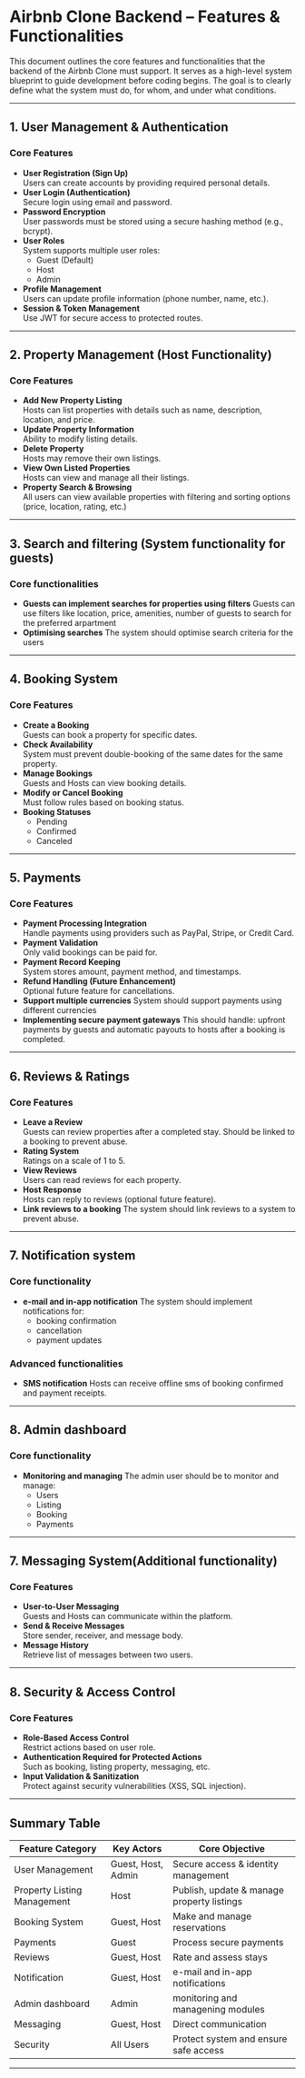 # Airbnb Clone Backend – Features & Functionalities

This document outlines the core features and functionalities that the backend of the Airbnb Clone must support. It serves as a high-level system blueprint to guide development before coding begins. The goal is to clearly define what the system must do, for whom, and under what conditions.

---

## 1. User Management & Authentication

### Core Features
- **User Registration (Sign Up)**  
  Users can create accounts by providing required personal details.
- **User Login (Authentication)**  
  Secure login using email and password.
- **Password Encryption**  
  User passwords must be stored using a secure hashing method (e.g., bcrypt).
- **User Roles**  
  System supports multiple user roles:
  - Guest (Default)
  - Host
  - Admin
- **Profile Management**  
  Users can update profile information (phone number, name, etc.).
- **Session & Token Management**  
  Use JWT for secure access to protected routes.

---

## 2. Property Management (Host Functionality)

### Core Features
- **Add New Property Listing**  
  Hosts can list properties with details such as name, description, location, and price.
- **Update Property Information**  
  Ability to modify listing details.
- **Delete Property**  
  Hosts may remove their own listings.
- **View Own Listed Properties**  
  Hosts can view and manage all their listings.
- **Property Search & Browsing**  
  All users can view available properties with filtering and sorting options (price, location, rating, etc.)

---

## 3. Search and filtering (System functionality for guests)

### Core functionalities
- **Guests can implement searches for properties using filters**
  Guests can use filters like location, price, amenities, number of guests to search for the preferred arpartment
- **Optimising searches**
  The system should optimise search criteria for the users

--- 

## 4. Booking System

### Core Features
- **Create a Booking**  
  Guests can book a property for specific dates.
- **Check Availability**  
  System must prevent double-booking of the same dates for the same property.
- **Manage Bookings**  
  Guests and Hosts can view booking details.
- **Modify or Cancel Booking**  
  Must follow rules based on booking status.
- **Booking Statuses**
  - Pending  
  - Confirmed  
  - Canceled

---

## 5. Payments

### Core Features
- **Payment Processing Integration**  
  Handle payments using providers such as PayPal, Stripe, or Credit Card.
- **Payment Validation**  
  Only valid bookings can be paid for.
- **Payment Record Keeping**  
  System stores amount, payment method, and timestamps.
- **Refund Handling (Future Enhancement)**  
  Optional future feature for cancellations.
- **Support multiple currencies**
  System should support payments using different currencies
- **Implementing secure payment gateways**
  This should handle: upfront payments by guests and automatic payouts to hosts after a booking is completed.

---

## 6. Reviews & Ratings

### Core Features
- **Leave a Review**  
  Guests can review properties after a completed stay. Should be linked to a booking to prevent abuse.
- **Rating System**  
  Ratings on a scale of 1 to 5.
- **View Reviews**  
  Users can read reviews for each property.
- **Host Response**  
  Hosts can reply to reviews (optional future feature).
- **Link reviews to a booking**
  The system should link reviews to a system to prevent abuse.

---

## 7. Notification system

### Core functionality
- **e-mail and in-app notification**
  The system should implement notifications for:
    - booking confirmation
    - cancellation
    - payment updates
### Advanced functionalities
- **SMS notification**
  Hosts can receive offline sms of booking confirmed and payment receipts.

---

## 8. Admin dashboard

### Core functionality
- **Monitoring and managing**
  The admin user should be to monitor and manage:
    + Users 
    + Listing
    + Booking
    + Payments

---

## 7. Messaging System(Additional functionality)

### Core Features
- **User-to-User Messaging**  
  Guests and Hosts can communicate within the platform.
- **Send & Receive Messages**  
  Store sender, receiver, and message body.
- **Message History**  
  Retrieve list of messages between two users.

---

## 8. Security & Access Control

### Core Features
- **Role-Based Access Control**  
  Restrict actions based on user role.
- **Authentication Required for Protected Actions**  
  Such as booking, listing property, messaging, etc.
- **Input Validation & Sanitization**  
  Protect against security vulnerabilities (XSS, SQL injection).

---

## Summary Table

| Feature Category       | Key Actors             | Core Objective                                      |
|------------------------|-------------------------|----------------------------------------------------|
| User Management        | Guest, Host, Admin      | Secure access & identity management               |
| Property Listing Management     | Host                    | Publish, update & manage property listings         |
| Booking System          | Guest, Host             | Make and manage reservations                        |
| Payments                | Guest                   | Process secure payments                             |
| Reviews                 | Guest, Host             | Rate and assess stays                               |
| Notification            | Guest, Host             | e-mail and in-app notifications                     |
| Admin dashboard         | Admin                   | monitoring and managening modules                   |
| Messaging               | Guest, Host             | Direct communication                                |
| Security                | All Users               | Protect system and ensure safe access               |
---


